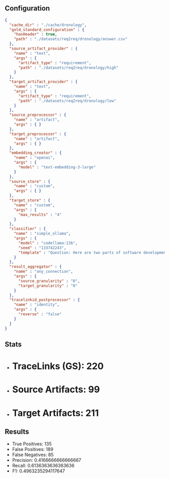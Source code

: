 ## Configuration
```json
{
  "cache_dir" : "./cache/dronology",
  "gold_standard_configuration" : {
    "hasHeader" : true,
    "path" : "./datasets/req2req/dronology/answer.csv"
  },
  "source_artifact_provider" : {
    "name" : "text",
    "args" : {
      "artifact_type" : "requirement",
      "path" : "./datasets/req2req/dronology/high"
    }
  },
  "target_artifact_provider" : {
    "name" : "text",
    "args" : {
      "artifact_type" : "requirement",
      "path" : "./datasets/req2req/dronology/low"
    }
  },
  "source_preprocessor" : {
    "name" : "artifact",
    "args" : { }
  },
  "target_preprocessor" : {
    "name" : "artifact",
    "args" : { }
  },
  "embedding_creator" : {
    "name" : "openai",
    "args" : {
      "model" : "text-embedding-3-large"
    }
  },
  "source_store" : {
    "name" : "custom",
    "args" : { }
  },
  "target_store" : {
    "name" : "custom",
    "args" : {
      "max_results" : "4"
    }
  },
  "classifier" : {
    "name" : "simple_ollama",
    "args" : {
      "model" : "codellama:13b",
      "seed" : "133742243",
      "template" : "Question: Here are two parts of software development artifacts.\n\n{source_type}: '''{source_content}'''\n\n{target_type}: '''{target_content}'''\nAre they related?\n\nAnswer with 'yes' or 'no'.\n"
    }
  },
  "result_aggregator" : {
    "name" : "any_connection",
    "args" : {
      "source_granularity" : "0",
      "target_granularity" : "0"
    }
  },
  "tracelinkid_postprocessor" : {
    "name" : "identity",
    "args" : {
      "reverse" : "false"
    }
  }
}
```

## Stats
* # TraceLinks (GS): 220
* # Source Artifacts: 99
* # Target Artifacts: 211
## Results
* True Positives: 135
* False Positives: 189
* False Negatives: 85
* Precision: 0.4166666666666667
* Recall: 0.6136363636363636
* F1: 0.4963235294117647
